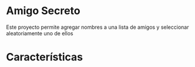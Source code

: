 # Amigo Secreto

Este proyecto permite agregar nombres a una lista de amigos y seleccionar aleatoriamente uno de ellos

# Características


